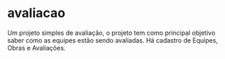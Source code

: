# avaliacao
Um projeto simples de avaliação, o projeto tem como principal objetivo saber como as equipes estão sendo avaliadas. Há cadastro de Equipes, Obras e Avaliações.
